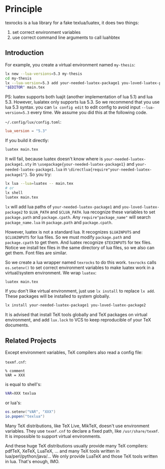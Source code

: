 # Principle

texrocks is a lua library for a fake texlua/luatex, it does two things:

1. set correct environment variables
2. use correct command line arguments to call luahbtex

## Introduction

For example, you create a virtual environment named `my-thesis`:

```sh
lx new --lua-versions=5.3 my-thesis
cd my-thesis
lx --lua-version=5.3 add your-needed-luatex-package1 you-loved-luatex-package2
"$EDITOR" main.tex
```

PS: luatex supports both luajit (another implementation of lua 5.1) and lua 5.3.
However, lualatex only supports lua 5.3. So we recommend that you use lua 5.3
syntax. you can `lx config edit` to edit config to avoid input
`--lua-version=5.3` every time. We assume you did this at the following code.

`~/.config/lux/config.toml`:

```toml
lua_version = "5.3"
```

If you build it directly:

```sh
luatex main.tex
```

It will fail, because luatex doesn't know where is
`your-needed-luatex-package1.sty` in `\usepackage{your-needed-luatex-package1}`
and `your-needed-luatex-package1.lua` in `\directlua{require"your-needed-luatex-package1"}`.
So you try:

```sh
lx lua --lua=luatex -- main.tex
# or
lx shell
luatex main.tex
```

`lx` will add lua paths of `your-needed-luatex-package1` and
`you-loved-luatex-package2` to `$LUA_PATH` and `$CLUA_PATH`.
lua recognize these variables to set `package.path` and `package.cpath`.
Any `require"package_name"` will search `package_name.lua` in `package.path` and
`package.cpath`.

However, luatex is not a standard lua. It recognizes `$LUAINPUTS` and
`$CLUAINPUTS` for lua files. So we must modify `package.path` and
`package.cpath` to get them. And luatex recognize `$TEXINPUTS` for tex files.
Notice we install tex files in the same directory of lua files, so we also can
get them. Font files are similar.

So we create a lua wrapper named `texrocks` to do this work. `texrocks` calls
`os.setenv()` to set correct environment variables to make luatex work in a
virtual/system environment. We wrap `luatex`:

```sh
luatex main.tex
```

If you don't like virtual environment, just use `lx install` to replace `lx add`.
These packages will be installed to system globally.

```sh
lx install your-needed-luatex-package1 you-loved-luatex-package2
```

It is advised that install TeX tools globally and TeX packages on virtual
environment, and add `lux.lock` to VCS to keep reproducible of your TeX
documents.

## Related Projects

Except environment variables, TeX compilers also read a config file:

`texmf.cnf`:

```texmf
% comment
VAR = XXX
```

is equal to shell's:

```sh
VAR=XXX texlua
```

or lua's:

```lua
os.setenv("VAR", "XXX")
io.popen("texlua")
```

Many TeX distributions, like TeX Live, MikTeX, doesn't use environment variables.
They use `texmf.cnf` to declare a fixed path, like `/usr/share/texmf`. It is
impossible to support virtual environments.

And these huge TeX distributions usually provide many TeX compilers: pdfTeX,
XeTeX, LuaTeX, ... and many TeX tools written in lua/perl/python/java/...
We only provide LuaTeX and those TeX tools written in lua. That's enough, IMO.
